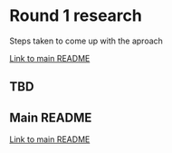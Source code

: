 # Round 1 research

Steps taken to come up with the aproach

[Link to main README](https://github.com/alex-d-bondarev/check-python-static-code-analysis#my-final-summary)

## TBD

## Main README

[Link to main README](https://github.com/alex-d-bondarev/check-python-static-code-analysis#my-final-summary)
